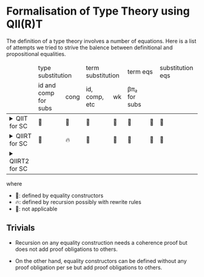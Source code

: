 # Formalisation of Type Theory using QII(R)T

The definition of a type theory involves a number of equations.
Here is a list of attempts we tried to strive the balence between definitional and propositional equalities.

<table>
  <thead>
    <tr>
      <td></td>
      <td colspan=2>type substitution</td>
      <td colspan=2>term substitution</td>
      <td colspan=2>term eqs</td>
      <td>substitution eqs</td>
    </tr>
    <tr>
      <td></td>
      <td>id and comp for subs</td>
      <td>cong</td>
      <td>id, comp, etc</td>
      <td>wk</td>
      <td>βπ₂ for subs</td>
      <td></td>
      <td></td>
    </tr>
  </thead>
  <tbody>
    <tr>
      <td><details><summary>QIIT for SC</summary>
```
open import SC.QIIT
```
      </details></td>
      <td>🧊</td>
      <td>🧊</td>
      <td>🧊</td>
      <td>🧊</td>
      <td>🧊</td>
      <td>🧊</td>
      <td>🧊</td>
    </tr>
    <tr>
      <td><details><summary>QIIRT for SC</summary>
```
open import SC.QIIRT
```
      </td>
      <td>🚫</td>
      <td>🔥</td>
      <td>🧊</td>
      <td>🧊</td>
      <td>🧊</td>
      <td>🚫</td>
      <td>🧊</td>
    </tr>
    <tr>
      <td><details><summary>QIIRT2 for SC</summary>
```
open import SC.QIIRT2
```
      <td></td>
      <td></td>
      <td></td>
      <td></td>
      <td></td>
      <td></td>
      <td></td>
    </tr>
  </tbody>
</table>

where

* 🧊: defined by equality constructors
* 🔥: defined by recursion possibly with rewrite rules
* 🚫: not applicable

## Trivials

* Recursion on any equality construction needs a coherence proof but does not add proof obligations to others.

* On the other hand, equality constructors can be defined without any proof obligation per se but add proof obligations to others.
